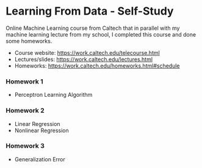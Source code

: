 # Learning From Data - Self-Study

Online Machine Learning course from Caltech that in parallel with my machine learning lecture from my school, I completed this course and done some homeworks.

- Course website: https://work.caltech.edu/telecourse.html 
- Lectures/slides: https://work.caltech.edu/lectures.html 
- Homeworks: https://work.caltech.edu/homeworks.html#schedule 

### Homework 1
- Perceptron Learning Algorithm
### Homework 2
- Linear Regression
- Nonlinear Regression
### Homework 3
- Generalization Error
